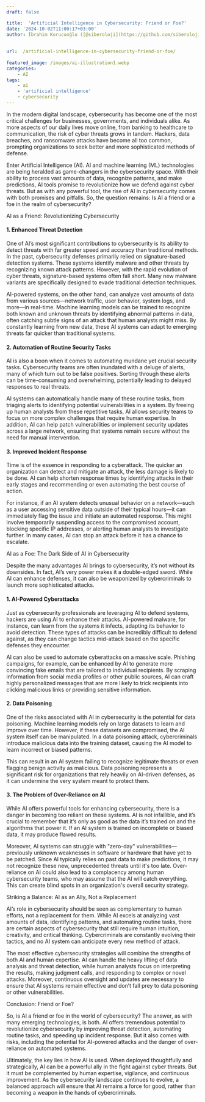 ```yaml
---
draft: false

title:  'Artificial Intelligence in Cybersecurity: Friend or Foe?'
date: '2024-10-02T11:00:17+03:00'
author: İbrahim Korucuoğlu ([@siberoloji](https://github.com/siberoloji))
 
 
url:  /artificial-intelligence-in-cybersecurity-friend-or-foe/
 
featured_image: /images/ai-illustration1.webp
categories:
    - AI
tags:
    - ai
    - 'artificial intelligence'
    - cybersecurity
---
```



In the modern digital landscape, cybersecurity has become one of the most critical challenges for businesses, governments, and individuals alike. As more aspects of our daily lives move online, from banking to healthcare to communication, the risk of cyber threats grows in tandem. Hackers, data breaches, and ransomware attacks have become all too common, prompting organizations to seek better and more sophisticated methods of defense.



Enter Artificial Intelligence (AI). AI and machine learning (ML) technologies are being heralded as game-changers in the cybersecurity space. With their ability to process vast amounts of data, recognize patterns, and make predictions, AI tools promise to revolutionize how we defend against cyber threats. But as with any powerful tool, the rise of AI in cybersecurity comes with both promises and pitfalls. So, the question remains: Is AI a friend or a foe in the realm of cybersecurity?



AI as a Friend: Revolutionizing Cybersecurity


#### 1. **Enhanced Threat Detection**



One of AI’s most significant contributions to cybersecurity is its ability to detect threats with far greater speed and accuracy than traditional methods. In the past, cybersecurity defenses primarily relied on signature-based detection systems. These systems identify malware and other threats by recognizing known attack patterns. However, with the rapid evolution of cyber threats, signature-based systems often fall short. Many new malware variants are specifically designed to evade traditional detection techniques.



AI-powered systems, on the other hand, can analyze vast amounts of data from various sources—network traffic, user behavior, system logs, and more—in real-time. Machine learning models can be trained to recognize both known and unknown threats by identifying abnormal patterns in data, often catching subtle signs of an attack that human analysts might miss. By constantly learning from new data, these AI systems can adapt to emerging threats far quicker than traditional systems.


#### 2. **Automation of Routine Security Tasks**



AI is also a boon when it comes to automating mundane yet crucial security tasks. Cybersecurity teams are often inundated with a deluge of alerts, many of which turn out to be false positives. Sorting through these alerts can be time-consuming and overwhelming, potentially leading to delayed responses to real threats.



AI systems can automatically handle many of these routine tasks, from triaging alerts to identifying potential vulnerabilities in a system. By freeing up human analysts from these repetitive tasks, AI allows security teams to focus on more complex challenges that require human expertise. In addition, AI can help patch vulnerabilities or implement security updates across a large network, ensuring that systems remain secure without the need for manual intervention.


#### 3. **Improved Incident Response**



Time is of the essence in responding to a cyberattack. The quicker an organization can detect and mitigate an attack, the less damage is likely to be done. AI can help shorten response times by identifying attacks in their early stages and recommending or even automating the best course of action.



For instance, if an AI system detects unusual behavior on a network—such as a user accessing sensitive data outside of their typical hours—it can immediately flag the issue and initiate an automated response. This might involve temporarily suspending access to the compromised account, blocking specific IP addresses, or alerting human analysts to investigate further. In many cases, AI can stop an attack before it has a chance to escalate.



AI as a Foe: The Dark Side of AI in Cybersecurity



Despite the many advantages AI brings to cybersecurity, it’s not without its downsides. In fact, AI’s very power makes it a double-edged sword. While AI can enhance defenses, it can also be weaponized by cybercriminals to launch more sophisticated attacks.


#### 1. **AI-Powered Cyberattacks**



Just as cybersecurity professionals are leveraging AI to defend systems, hackers are using AI to enhance their attacks. AI-powered malware, for instance, can learn from the systems it infects, adapting its behavior to avoid detection. These types of attacks can be incredibly difficult to defend against, as they can change tactics mid-attack based on the specific defenses they encounter.



AI can also be used to automate cyberattacks on a massive scale. Phishing campaigns, for example, can be enhanced by AI to generate more convincing fake emails that are tailored to individual recipients. By scraping information from social media profiles or other public sources, AI can craft highly personalized messages that are more likely to trick recipients into clicking malicious links or providing sensitive information.


#### 2. **Data Poisoning**



One of the risks associated with AI in cybersecurity is the potential for data poisoning. Machine learning models rely on large datasets to learn and improve over time. However, if these datasets are compromised, the AI system itself can be manipulated. In a data poisoning attack, cybercriminals introduce malicious data into the training dataset, causing the AI model to learn incorrect or biased patterns.



This can result in an AI system failing to recognize legitimate threats or even flagging benign activity as malicious. Data poisoning represents a significant risk for organizations that rely heavily on AI-driven defenses, as it can undermine the very system meant to protect them.


#### 3. **The Problem of Over-Reliance on AI**



While AI offers powerful tools for enhancing cybersecurity, there is a danger in becoming too reliant on these systems. AI is not infallible, and it’s crucial to remember that it’s only as good as the data it’s trained on and the algorithms that power it. If an AI system is trained on incomplete or biased data, it may produce flawed results.



Moreover, AI systems can struggle with "zero-day" vulnerabilities—previously unknown weaknesses in software or hardware that have yet to be patched. Since AI typically relies on past data to make predictions, it may not recognize these new, unprecedented threats until it's too late. Over-reliance on AI could also lead to a complacency among human cybersecurity teams, who may assume that the AI will catch everything. This can create blind spots in an organization's overall security strategy.



Striking a Balance: AI as an Ally, Not a Replacement



AI’s role in cybersecurity should be seen as complementary to human efforts, not a replacement for them. While AI excels at analyzing vast amounts of data, identifying patterns, and automating routine tasks, there are certain aspects of cybersecurity that still require human intuition, creativity, and critical thinking. Cybercriminals are constantly evolving their tactics, and no AI system can anticipate every new method of attack.



The most effective cybersecurity strategies will combine the strengths of both AI and human expertise. AI can handle the heavy lifting of data analysis and threat detection, while human analysts focus on interpreting the results, making judgment calls, and responding to complex or novel attacks. Moreover, continuous oversight and updates are necessary to ensure that AI systems remain effective and don’t fall prey to data poisoning or other vulnerabilities.



Conclusion: Friend or Foe?



So, is AI a friend or foe in the world of cybersecurity? The answer, as with many emerging technologies, is both. AI offers tremendous potential to revolutionize cybersecurity by improving threat detection, automating routine tasks, and speeding up incident response. But it also comes with risks, including the potential for AI-powered attacks and the danger of over-reliance on automated systems.



Ultimately, the key lies in how AI is used. When deployed thoughtfully and strategically, AI can be a powerful ally in the fight against cyber threats. But it must be complemented by human expertise, vigilance, and continuous improvement. As the cybersecurity landscape continues to evolve, a balanced approach will ensure that AI remains a force for good, rather than becoming a weapon in the hands of cybercriminals.
